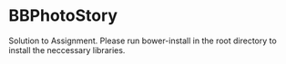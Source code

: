 # BBPhotoStory
Solution to Assignment.
Please run bower-install in the root directory to install the neccessary libraries.
